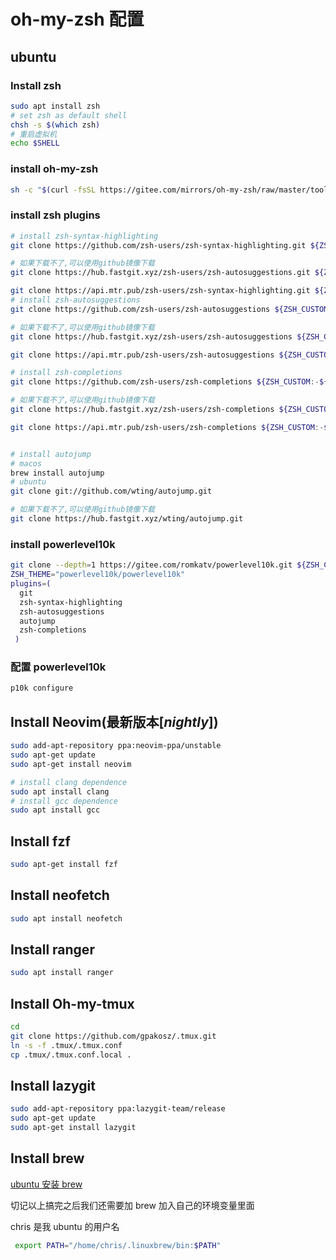 # oh-my-zsh 配置

## ubuntu

### Install zsh

```sh
sudo apt install zsh
# set zsh as default shell
chsh -s $(which zsh)
# 重启虚拟机
echo $SHELL
```

### install oh-my-zsh

```sh
sh -c "$(curl -fsSL https://gitee.com/mirrors/oh-my-zsh/raw/master/tools/install.sh)"
```

### install zsh plugins

```sh
# install zsh-syntax-highlighting
git clone https://github.com/zsh-users/zsh-syntax-highlighting.git ${ZSH_CUSTOM:-~/.oh-my-zsh/custom}/plugins/zsh-syntax-highlighting

# 如果下载不了,可以使用github镜像下载
git clone https://hub.fastgit.xyz/zsh-users/zsh-autosuggestions.git ${ZSH_CUSTOM:-~/.oh-my-zsh/custom}/plugins/zsh-syntax-highlighting

git clone https://api.mtr.pub/zsh-users/zsh-syntax-highlighting.git ${ZSH_CUSTOM:-~/.oh-my-zsh/custom}/plugins/zsh-syntax-highlighting
# install zsh-autosuggestions
git clone https://github.com/zsh-users/zsh-autosuggestions ${ZSH_CUSTOM:-~/.oh-my-zsh/custom}/plugins/zsh-autosuggestions

# 如果下载不了,可以使用github镜像下载
git clone https://hub.fastgit.xyz/zsh-users/zsh-autosuggestions ${ZSH_CUSTOM:-~/.oh-my-zsh/custom}/plugins/zsh-autosuggestions

git clone https://api.mtr.pub/zsh-users/zsh-autosuggestions ${ZSH_CUSTOM:-~/.oh-my-zsh/custom}/plugins/zsh-autosuggestions

# install zsh-completions
git clone https://github.com/zsh-users/zsh-completions ${ZSH_CUSTOM:-${ZSH:-~/.oh-my-zsh}/custom}/plugins/zsh-completions

# 如果下载不了,可以使用github镜像下载
git clone https://hub.fastgit.xyz/zsh-users/zsh-completions ${ZSH_CUSTOM:-${ZSH:-~/.oh-my-zsh}/custom}/plugins/zsh-completions

git clone https://api.mtr.pub/zsh-users/zsh-completions ${ZSH_CUSTOM:-${ZSH:-~/.oh-my-zsh}/custom}/plugins/zsh-completions


# install autojump
# macos
brew install autojump
# ubuntu
git clone git://github.com/wting/autojump.git

# 如果下载不了,可以使用github镜像下载
git clone https://hub.fastgit.xyz/wting/autojump.git
```

### install powerlevel10k

```sh
git clone --depth=1 https://gitee.com/romkatv/powerlevel10k.git ${ZSH_CUSTOM:-$HOME/.oh-my-zsh/custom}/themes/powerlevel10k
ZSH_THEME="powerlevel10k/powerlevel10k"
plugins=(
  git
  zsh-syntax-highlighting
  zsh-autosuggestions
  autojump
  zsh-completions
 )
```

### 配置 powerlevel10k

```sh
p10k configure
```

## Install Neovim(最新版本[*nightly*])

```sh
sudo add-apt-repository ppa:neovim-ppa/unstable
sudo apt-get update
sudo apt-get install neovim

# install clang dependence
sudo apt install clang
# install gcc dependence
sudo apt install gcc
```

## Install fzf

```sh
sudo apt-get install fzf
```

## Install neofetch

```sh
sudo apt install neofetch
```

## Install ranger

```sh
sudo apt install ranger
```

## Install Oh-my-tmux

```sh
cd
git clone https://github.com/gpakosz/.tmux.git
ln -s -f .tmux/.tmux.conf
cp .tmux/.tmux.conf.local .
```

## Install lazygit

```sh
sudo add-apt-repository ppa:lazygit-team/release
sudo apt-get update
sudo apt-get install lazygit
```

## Install brew

[ubuntu 安装 brew](https://blog.csdn.net/jinking01/article/details/108678196)

切记以上搞完之后我们还需要加 brew 加入自己的环境变量里面

chris 是我 ubuntu 的用户名

```sh
 export PATH="/home/chris/.linuxbrew/bin:$PATH"
```
